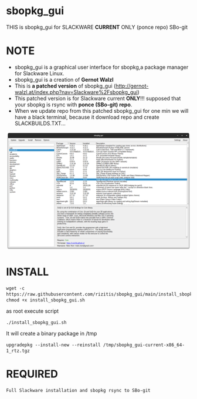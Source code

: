 # sbopkg_gui
THIS is sbopkg_gui for SLACKWARE **CURRENT** ONLY (ponce repo) SBo-git

# NOTE

* sbopkg_gui is a graphical user interface for sbopkg,a package manager for Slackware Linux.
* sbopkg_gui is a creation of **Gernot Walzl**
* This is **a patched version** of sbopkg_gui (http://gernot-walzl.at/index.php?nav=Slackware%2Fsbopkg_gui) 
* This patched version is for Slackware current **ONLY**!!!  supposed that your sbopkg is rsync with **ponce (SBo-git) repo**.
* When we update repo from this patched sbopkg_gui for one min we will have a black terminal, because it download repo and create SLACKBUILDS.TXT...

![sbopkg_gui-current](https://github.com/rizitis/sbopkg_gui/blob/main/sbopkg_gui-current.png)

# INSTALL
```
wget -c https://raw.githubusercontent.com/rizitis/sbopkg_gui/main/install_sbopkg_gui.sh
chmod +x install_sbopkg_gui.sh
```
as root execute script
```
./install_sbopkg_gui.sh
```
It will create a binary package in /tmp
```
upgradepkg --install-new --reinstall /tmp/sbopkg_gui-current-x86_64-1_rtz.tgz
```

# REQUIRED
```
Full Slackware installation and sbopkg rsync to SBo-git
```
